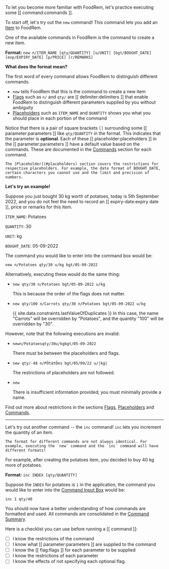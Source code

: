 <!-- markdownlint-disable-file first-line-h1 -->

To let you become more familiar with FoodRem, let's practice executing some [[ command:commands ]].

To start off, let's try out the `new` command! This command lets you add an [Item](#item) to FoodRem.

One of the available commands in FoodRem is the command to create a new item.

**Format:** `new n/ITEM_NAME [qty/QUANTITY] [u/UNIT] [bgt/BOUGHT_DATE] [exp/EXPIRY_DATE] [p/PRICE] [r/REMARKS]`

**What does the format mean?**

The first word of every command allows FoodRem to distinguish different commands.

* `new` tells FoodRem that this is the command to create a new item
* [Flags](#flags) such as `n/` and `qty/` are [[ delimiter:delimiters ]] that enable FoodRem to distinguish different parameters supplied by you without ambiguity
* [Placeholders](#placeholders) such as `ITEM_NAME` and `QUANTITY` shows you what you should place in each portion of the command

Notice that there is a pair of square brackets `[]` surrounding some [[ parameter:parameters ]] like `qty/QUANTITY` in the format. This indicates that the parameter is **optional**. Each of these [[ placeholder:placeholders ]] in the [[ parameter:parameters ]] have a default value based on the commands. These are documented in the [Commands](#commands) section for each command.

```note
The [Placeholder](#placeholders) section covers the restrictions for respective placeholders. For example, the date format of BOUGHT_DATE, certain characters you cannot use and the limit and precision of numbers.
```

**Let's try an example!**

Suppose you just bought 30 kg worth of potatoes, today is 5th September 2022, and you do not feel the need to record an [[ expiry-date:expiry date ]], price or remarks for this item.

`ITEM_NAME`: Potatoes

`QUANTITY`: 30

`UNIT`: kg

`BOUGHT_DATE`: 05-09-2022

The command you would like to enter into the command box would be:

`new n/Potatoes qty/30 u/kg bgt/05-09-2022`

Alternatively, executing these would do the same thing:

* `new qty/30 n/Potatoes bgt/05-09-2022 u/kg`

  This is because the order of the flags does not matter.

* `new qty/100 n/Carrots qty/30 n/Potatoes bgt/05-09-2022 u/kg`

  {{ site.data.constraints.lastValueOfDuplicates }} In this case, the name "Carrots" will be overridden by "Potatoes", and the quantity "100" will be overridden by "30".

However, note that the following executions are invalid:

* `newn/Potatoesqty/30u/kgbgt/05-09-2022`

  There must be between the placeholders and flags.

* `new qty/-48 n/PÖtátÖes bgt/05/09/22 u/|kg|`

  The restrictions of placeholders are not followed.

* `new`

  There is insufficient information provided; you must minimally provide a name.

Find out more about restrictions in the sections [Flags](#flags), [Placeholders](#placeholders) and [Commands](#commands).

---

Let's try out another command -- the `inc` command! `inc` lets you increment the quantity of an item.

```warning
The format for different commands are not always identical. For example, executing the `new` command and the `inc` command will have different formats!
```

For example, after creating the potatoes item, you decided to buy 40 kg more of potatoes.

**Format:** `inc INDEX [qty/QUANTITY]`

Suppose the `INDEX` for potatoes is `1` in the application, the command you would like to enter into the [Command Input Box](#layout) would be:

`inc 1 qty/40`

You should now have a better understanding of how commands are formatted and used. All commands are consolidated in the [Command Summary](#command-summary).

Here is a checklist you can use before running a [[ command ]]:

* [ ] I know the restrictions of the command
* [ ] I know what [[ parameter:parameters ]] are supplied to the command
* [ ] I know the [[ flag:flags ]] for each parameter to be supplied
* [ ] I know the restrictions of each parameter
* [ ] I know the effects of not specifying each optional flag.

